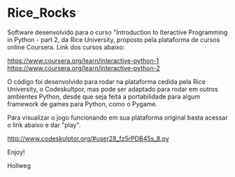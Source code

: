 # Rice_Rocks
Software desenvolvido para o curso "Introduction to Iteractive Programming in Python - part 2, da Rice University, proposto pela plataforma de cursos online Coursera. 
Link dos cursos abaixo:

https://www.coursera.org/learn/interactive-python-1
https://www.coursera.org/learn/interactive-python-2

O código foi desenvolvido para rodar na plataforma cedida pela Rice University, o Codeskultpor, mas pode ser adaptado para rodar em outros ambientes Python, desde que seja feita a portabilidade para algum framework de games para Python, como o Pygame.

Para visualizar o jogo funcionando em sua plataforma original basta acessar o link abaixo e dar "play".

http://www.codeskulptor.org/#user28_fz5rPDB45s_8.py

Enjoy!

Hollweg


